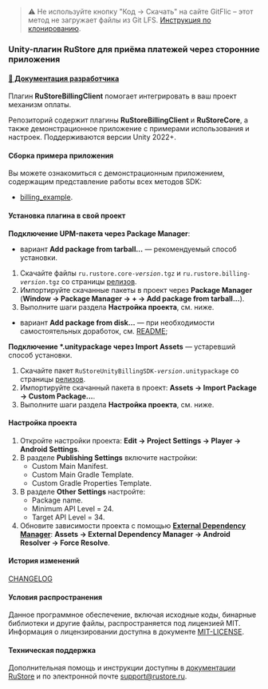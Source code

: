 > ⚠️ Не используйте кнопку "Код → Скачать" на сайте GitFlic – этот метод не загружает файлы из Git LFS. [Инструкция по клонированию](README_CLONE.md).

### Unity-плагин RuStore для приёма платежей через сторонние приложения

#### [🔗 Документация разработчика][10]

Плагин **RuStoreBillingClient** помогает интегрировать в ваш проект механизм оплаты.

Репозиторий содержит плагины **RuStoreBillingClient** и **RuStoreCore**, а также демонстрационное приложение с примерами использования и настроек. Поддерживаются версии Unity 2022+.

#### Сборка примера приложения

Вы можете ознакомиться с демонстрационным приложением, содержащим представление работы всех методов SDK:
- [billing_example](https://gitflic.ru/project/rustore/unity-rustore-billing-sdk/file?file=billing_example).

#### Установка плагина в свой проект

**Подключение UPM-пакета через Package Manager**:
   - вариант **Add package from tarball...** — рекомендуемый способ установки.
   
   1. Скачайте файлы <code>ru.rustore.core-<em>version</em>.tgz</code> и <code>ru.rustore.billing-<em>version</em>.tgz</code> со страницы [релизов][20].
   1. Импортируйте скачанные пакеты в проект через **Package Manager** (**Window → Package Manager → __+__ → Add package from tarball...**).
   1. Выполните шаги раздела **Настройка проекта**, см. ниже.

   - вариант **Add package from disk...** — при необходимости самостоятельных доработок, см. [README](https://gitflic.ru/project/rustore/unity-rustore-billing-sdk/file/?file=ru.rustore.billing);

**Подключение \*.unitypackage через Import Assets** — устаревший способ установки.

   1. Скачайте пакет <code>RuStoreUnityBillingSDK-<em>version</em>.unitypackage</code> со страницы [релизов][20].
   1. Импортируйте скачанный пакета в проект: **Assets → Import Package → Custom Package...**.
   1. Выполните шаги раздела **Настройка проекта**, см. ниже.

#### Настройка проекта

1. Откройте настройки проекта: **Edit → Project Settings → Player → Android Settings**.
1. В pазделе **Publishing Settings** включите настройки:
   - Custom Main Manifest.
   - Custom Main Gradle Template.
   - Custom Gradle Properties Template.
1. В разделе **Other Settings** настройте:
   - Package name.
   - Minimum API Level = 24.
   - Target API Level = 34.
1. Обновите зависимости проекта с помощью [**External Dependency Manager**](README_EDM.md): **Assets → External Dependency Manager → Android Resolver → Force Resolve**.

#### История изменений

[CHANGELOG](CHANGELOG.md)

#### Условия распространения

Данное программное обеспечение, включая исходные коды, бинарные библиотеки и другие файлы, распространяется под лицензией MIT. Информация о лицензировании доступна в документе [MIT-LICENSE](MIT-LICENSE.txt).

#### Техническая поддержка

Дополнительная помощь и инструкции доступны в [документации RuStore](https://www.rustore.ru/help/) и по электронной почте support@rustore.ru.

[10]: https://www.rustore.ru/help/sdk/payments/unity/10-0-0
[20]: https://gitflic.ru/project/rustore/unity-rustore-billing-sdk/release
